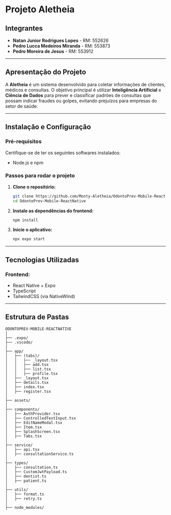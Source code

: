 # Projeto Aletheia

## Integrantes
- **Natan Junior Rodrigues Lopes** - RM: 552626
- **Pedro Lucca Medeiros Miranda** - RM: 553873
- **Pedro Moreira de Jesus** - RM: 553912

---

## Apresentação do Projeto
A **Aletheia** é um sistema desenvolvido para coletar informações de clientes, médicos e consultas. O objetivo principal é utilizar **Inteligência Artificial** e **Ciência de Dados** para prever e classificar padrões de consultas que possam indicar fraudes ou golpes, evitando prejuízos para empresas do setor de saúde.

---

## **Instalação e Configuração**

### **Pré-requisitos**
Certifique-se de ter os seguintes softwares instalados:
- Node.js e npm

### **Passos para rodar o projeto**
1. **Clone o repositório:**
   ```sh
   git clone https://github.com/Monty-Aletheia/OdontoPrev-Mobile-ReactNative.git
   cd OdontoPrev-Mobile-ReactNative
   ```
2. **Instale as dependências do frontend:**
   ```sh
   npm install
   ```
3. **Inicie o aplicativo:**
   ```sh
   npx expo start
   ```

---

## **Tecnologias Utilizadas**
### **Frontend:**
- React Native + Expo
- TypeScript
- TailwindCSS (via NativeWind)

---

## **Estrutura de Pastas**

```
ODONTOPREV-MOBILE-REACTNATIVE
│
├── .expo/
├── .vscode/
│
├── app/
│   ├── (tabs)/
│   │   ├── _layout.tsx
│   │   ├── add.tsx
│   │   ├── list.tsx
│   │   ├── profile.tsx
│   ├── _layout.tsx
│   ├── details.tsx
│   ├── index.tsx
│   ├── register.tsx
│
├── assets/
│
├── components/
│   ├── AuthProvider.tsx
│   ├── ControlledTextInput.tsx
│   ├── EditNameModal.tsx
│   ├── Item.tsx
│   ├── SplashScreen.tsx
│   ├── Tabs.tsx
│
├── service/
│   ├── api.tsx
│   ├── consultationService.ts
│
├── types/
│   ├── consultation.ts
│   ├── CustomJwtPayload.ts
│   ├── dentist.ts
│   ├── patient.ts
│
├── utils/
│   ├── format.ts
│   ├── retry.ts
│
├── node_modules/
```

